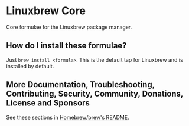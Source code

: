 # Linuxbrew Core
Core formulae for the Linuxbrew package manager.

## How do I install these formulae?

Just `brew install <formula>`. This is the default tap for Linuxbrew and is installed by default.

## More Documentation, Troubleshooting, Contributing, Security, Community, Donations, License and Sponsors

See these sections in [Homebrew/brew's README](https://github.com/Homebrew/brew#homebrew).
